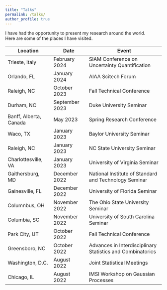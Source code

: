 ```yaml
---
title: "Talks"
permalink: /talks/
author_profile: true
---
```


I have had the opportunity to present my research around the world.  
Here are some of the places I have visited.

Location				|	Date				|	Event
-----					|	--------			|	--------------
Trieste, Italy			|	February 2024		|	SIAM Conference on Uncertainty Quantification
Orlando, FL 			|	January 2024		|	AIAA Scitech Forum
Raleigh, NC				|	October 2023		|	Fall Technical Conference
Durham, NC				|	September 2023		|	Duke University Seminar
Banff, Alberta, Canada	|	May 2023			|	Spring Research Conference
Waco, TX				|	January 2023		| 	Baylor University Seminar
Raleigh, NC				|	January 2023		| 	NC State University Seminar
Charlottesville, VA		|	January 2023		|	University of Virginia Seminar
Gaithersburg, MD		| 	December 2022		| 	National Institute of Standard and Technology Seminar
Gainesville, FL  		|   December 2022		| 	University of Florida Seminar
Columnbus, OH			| 	November 2022		|	The Ohio State University Seminar
Columbia, SC  			|   November 2022		|   University of South Carolina Seminar
Park City, UT 			|	October 2022		|	Fall Technical Conference
Greensboro, NC			|	October 2022		|	Advances in Interdisciplinary Statistics and Combinatorics
Washington, D.C.		| 	August 2022			| 	Joint Statistical Meetings
Chicago, IL 			|	August 2022			|  	IMSI Workshop on Gaussian Processes

